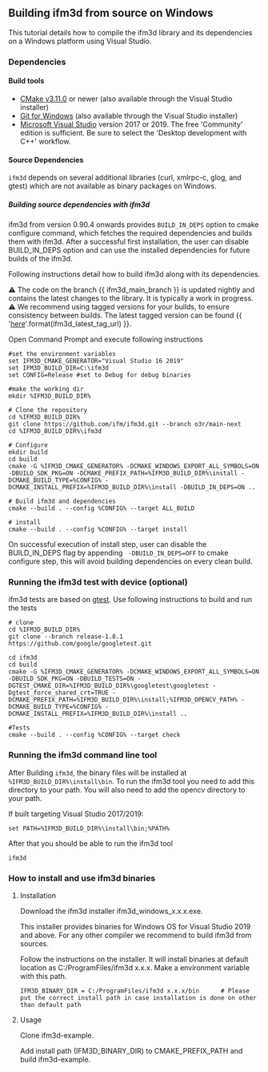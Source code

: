 ## Building ifm3d from source on Windows

This tutorial details how to compile the ifm3d library and its dependencies on
a Windows platform using Visual Studio.

### Dependencies

#### Build tools

* [CMake v3.11.0](http://www.cmake.org) or newer (also available through the
Visual Studio installer)
* [Git for Windows](https://gitforwindows.org) (also available through the
Visual Studio installer)
* [Microsoft Visual Studio](https://www.visualstudio.com)
version 2017 or 2019. The free 'Community' edition is sufficient. Be
sure to select the 'Desktop development with C++' workflow.

#### Source Dependencies

`ifm3d` depends on several additional libraries (curl, xmlrpc-c, glog, and
gtest) which are not available as binary packages on Windows.

##### Building source dependencies with ifm3d

ifm3d from version 0.90.4 onwards provides ```BUILD_IN_DEPS``` option to cmake configure command,
which fetches the required dependencies and builds them with ifm3d. After a successful first installation, the
user can disable BUILD_IN_DEPS option and can use the installed dependencies for future builds of the ifm3d.

Following instructions detail how to build ifm3d along with its dependencies.

⚠ The code on the branch {{ ifm3d_main_branch }} is updated nightly and contains the latest changes to the library. It is typically a work in progress.   
⚠ We recommend using tagged versions for your builds, to ensure consistency between builds. The latest tagged version can be found {{ '[here]({})'.format(ifm3d_latest_tag_url) }}.

Open Command Prompt and execute following instructions

```
#set the environment variables
set IFM3D_CMAKE_GENERATOR="Visual Studio 16 2019"
set IFM3D_BUILD_DIR=C:\ifm3d
set CONFIG=Release #set to Debug for debug binaries

#make the working dir
mkdir %IFM3D_BUILD_DIR%

# Clone the repository
cd %IFM3D_BUILD_DIR%
git clone https://github.com/ifm/ifm3d.git --branch o3r/main-next
cd %IFM3D_BUILD_DIR%\ifm3d

# Configure
mkdir build
cd build
cmake -G %IFM3D_CMAKE_GENERATOR% -DCMAKE_WINDOWS_EXPORT_ALL_SYMBOLS=ON -DBUILD_SDK_PKG=ON -DCMAKE_PREFIX_PATH=%IFM3D_BUILD_DIR%\install -DCMAKE_BUILD_TYPE=%CONFIG% -DCMAKE_INSTALL_PREFIX=%IFM3D_BUILD_DIR%\install -DBUILD_IN_DEPS=ON ..

# Build ifm3d and dependencies
cmake --build . --config %CONFIG% --target ALL_BUILD

# install
cmake --build . --config %CONFIG% --target install
```
On successful execution of install step, user can disable the BUILD_IN_DEPS flag by appending
``` -DBUILD_IN_DEPS=OFF``` to cmake configure step, this will avoid building dependencies on every clean build.

### Running the ifm3d test with device (optional)

ifm3d tests are based on [gtest](https://github.com/google/googletest.git). Use following instructions to build and run the tests

```
# clone 
cd %IFM3D_BUILD_DIR%
git clone --branch release-1.8.1 https://github.com/google/googletest.git

cd ifm3d
cd build 
cmake -G %IFM3D_CMAKE_GENERATOR% -DCMAKE_WINDOWS_EXPORT_ALL_SYMBOLS=ON -DBUILD_SDK_PKG=ON -DBUILD_TESTS=ON -DGTEST_CMAKE_DIR=%IFM3D_BUILD_DIR%\googletest\googletest -Dgtest_force_shared_crt=TRUE -DCMAKE_PREFIX_PATH=%IFM3D_BUILD_DIR%\install;%IFM3D_OPENCV_PATH% -DCMAKE_BUILD_TYPE=%CONFIG% -DCMAKE_INSTALL_PREFIX=%IFM3D_BUILD_DIR%\install ..

#Tests
cmake --build . --config %CONFIG% --target check
```

### Running the ifm3d command line tool
After Building `ifm3d`, the binary files will be installed at
``%IFM3D_BUILD_DIR%\install\bin``. To run the ifm3d tool you need to add this
directory to your path. You will also need to add the opencv directory to
your path.

If built targeting Visual Studio 2017/2019:
```
set PATH=%IFM3D_BUILD_DIR%\install\bin;%PATH%
```

After that you should be able to run the ifm3d tool
```
ifm3d
```

### How to install and use ifm3d binaries
1. Installation

    Download the ifm3d installer ifm3d_windows_x.x.x.exe.

    This installer provides binaries for Windows OS for Visual Studio 2019 and above. For any other compiler we recommend to build ifm3d from sources.

    Follow the instructions on the installer. It will install binaries at default location as C:/ProgramFiles/ifm3d x.x.x. Make a environment variable with this path.
    ```
    IFM3D_BINARY_DIR = C:/ProgramFiles/ifm3d x.x.x/bin      # Please put the correct install path in case installation is done on other than default path
    ```
2. Usage

    Clone ifm3d-example.

    Add install path (IFM3D_BINARY_DIR) to CMAKE_PREFIX_PATH and build ifm3d-example.